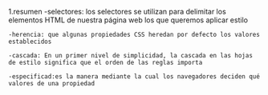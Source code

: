 1.resumen 
    -selectores: los selectores se utilizan para delimitar los elementos HTML de nuestra página web  los que queremos aplicar estilo

    -herencia: que algunas propiedades CSS heredan por defecto los valores establecidos

    -cascada: En un primer nivel de simplicidad, la cascada en las hojas de estilo significa que el orden de las reglas importa

    -especificad:es la manera mediante la cual los navegadores deciden qué valores de una propiedad 